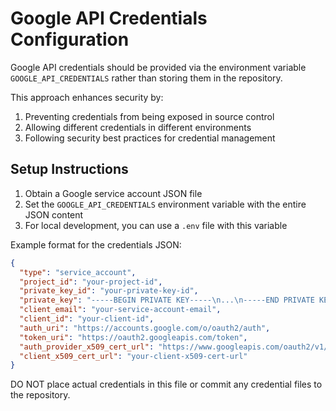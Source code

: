 # Google API Credentials Configuration

Google API credentials should be provided via the environment variable `GOOGLE_API_CREDENTIALS` rather than storing them in the repository.

This approach enhances security by:
1. Preventing credentials from being exposed in source control
2. Allowing different credentials in different environments
3. Following security best practices for credential management

## Setup Instructions

1. Obtain a Google service account JSON file
2. Set the `GOOGLE_API_CREDENTIALS` environment variable with the entire JSON content
3. For local development, you can use a `.env` file with this variable

Example format for the credentials JSON:
```json
{
  "type": "service_account",
  "project_id": "your-project-id",
  "private_key_id": "your-private-key-id",
  "private_key": "-----BEGIN PRIVATE KEY-----\n...\n-----END PRIVATE KEY-----\n",
  "client_email": "your-service-account-email",
  "client_id": "your-client-id",
  "auth_uri": "https://accounts.google.com/o/oauth2/auth",
  "token_uri": "https://oauth2.googleapis.com/token",
  "auth_provider_x509_cert_url": "https://www.googleapis.com/oauth2/v1/certs",
  "client_x509_cert_url": "your-client-x509-cert-url"
}
```

DO NOT place actual credentials in this file or commit any credential files to the repository.